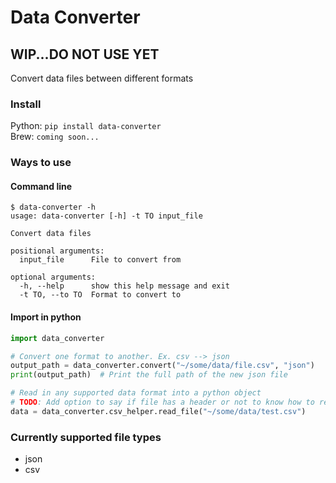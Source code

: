 # Data Converter

## WIP...DO NOT USE YET

Convert data files between different formats


### Install
Python: `pip install data-converter`  
Brew: `coming soon...`


### Ways to use

#### Command line
```
$ data-converter -h
usage: data-converter [-h] -t TO input_file

Convert data files

positional arguments:
  input_file      File to convert from

optional arguments:
  -h, --help      show this help message and exit
  -t TO, --to TO  Format to convert to
```

#### Import in python
```python
import data_converter

# Convert one format to another. Ex. csv --> json
output_path = data_converter.convert("~/some/data/file.csv", "json")
print(output_path)  # Print the full path of the new json file

# Read in any supported data format into a python object
# TODO: Add option to say if file has a header or not to know how to read it in, either a list(dicts) or list(list)
data = data_converter.csv_helper.read_file("~/some/data/test.csv")

```


### Currently supported file types
- json
- csv

